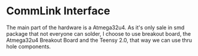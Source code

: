 CommLink Interface
=======

The main part of the hardware is a Atmega32u4. As it's only sale in smd package that not everyone can solder, I choose to use breakout board, the Atmega32u4 Breakout Board and the Teensy 2.0, that way we can use thru hole components.
